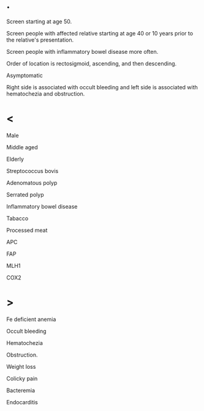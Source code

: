 # .

Screen starting at age 50.

Screen people with affected relative starting at age 40 or 10 years prior to the relative's presentation.

Screen people with inflammatory bowel disease more often.

Order of location is rectosigmoid, ascending, and then descending.

Asymptomatic

Right side is associated with occult bleeding and left side is associated with hematochezia and obstruction.

# <

Male

Middle aged

Elderly

Streptococcus bovis

Adenomatous polyp

Serrated polyp

Inflammatory bowel disease

Tabacco

Processed meat

APC

FAP

MLH1

COX2

# >

Fe deficient anemia

Occult bleeding

Hematochezia

Obstruction.

Weight loss

Colicky pain

Bacteremia

Endocarditis

